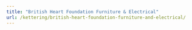 ```yaml
---
title: "British Heart Foundation Furniture & Electrical"
url: /kettering/british-heart-foundation-furniture-and-electrical/
---
```

